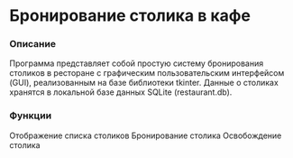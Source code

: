 # Бронирование столика в кафе

### Описание
Программа представляет собой простую систему бронирования столиков в ресторане с графическим пользовательским интерфейсом (GUI), реализованным на базе библиотеки tkinter. Данные о столиках хранятся в локальной базе данных SQLite (restaurant.db).

### Функции
Отображение списка столиков
Бронирование столика
Освобождение столика